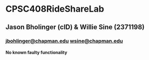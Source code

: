 # CPSC408RideShareLab

## Jason Bholinger (cID) & Willie Sine (2371198)

### jbohlinger@chapman.edu wsine@chapman.edu

#### No known faulty functionality


